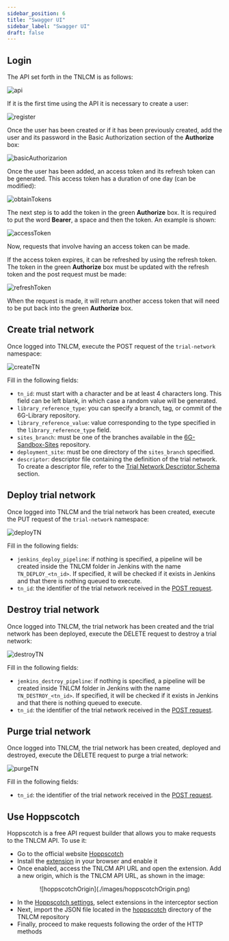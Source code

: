 ```yaml
---
sidebar_position: 6
title: "Swagger UI"
sidebar_label: "Swagger UI"
draft: false
---
```


## Login

The API set forth in the TNLCM is as follows:

![api](./images/api.png)

If it is the first time using the API it is necessary to create a user:

![register](./images/register.png)

Once the user has been created or if it has been previously created, add the user and its password in the Basic Authorization section of the **Authorize** box:

![basicAuthorizarion](./images/basicAuthorizarion.png)

Once the user has been added, an access token and its refresh token can be generated. This access token has a duration of one day (can be modified):

![obtainTokens](./images/obtainTokens.png)

The next step is to add the token in the green **Authorize** box. It is required to put the word **Bearer**, a space and then the token. An example is shown:

![accessToken](./images/accessToken.png)

Now, requests that involve having an access token can be made.

If the access token expires, it can be refreshed by using the refresh token. The token in the green **Authorize** box must be updated with the refresh token and the post request must be made:

![refreshToken](./images/refreshToken.png)

When the request is made, it will return another access token that will need to be put back into the green **Authorize** box.

## Create trial network

Once logged into TNLCM, execute the POST request of the `trial-network` namespace:

![createTN](./images/createTN.png)

Fill in the following fields:

- `tn_id`: must start with a character and be at least 4 characters long. This field can be left blank, in which case a random value will be generated.
- `library_reference_type`: you can specify a branch, tag, or commit of the 6G-Library repository.
- `library_reference_value`: value corresponding to the type specified in the `library_reference_type` field.
- `sites_branch`: must be one of the branches available in the [6G-Sandbox-Sites](https://github.com/6G-SANDBOX/6G-Sandbox-Sites) repository.
- `deployment_site`: must be one directory of the `sites_branch` specified.
- `descriptor`: descriptor file containing the definition of the trial network. To create a descriptor file, refer to the [Trial Network Descriptor Schema](./descriptor-schema.md) section.

## Deploy trial network

Once logged into TNLCM and the trial network has been created, execute the PUT request of the `trial-network` namespace:

![deployTN](./images/deployTN.png)

Fill in the following fields:

- `jenkins_deploy_pipeline`: if nothing is specified, a pipeline will be created inside the TNLCM folder in Jenkins with the name `TN_DEPLOY_<tn_id>`. If specified, it will be checked if it exists in Jenkins and that there is nothing queued to execute.
- `tn_id`: the identifier of the trial network received in the [POST request](#create-trial-network).

## Destroy trial network

Once logged into TNLCM, the trial network has been created and the trial network has been deployed, execute the DELETE request to destroy a trial network:

![destroyTN](./images/destroyTN.png)

Fill in the following fields:

- `jenkins_destroy_pipeline`: if nothing is specified, a pipeline will be created inside TNLCM folder in Jenkins with the name `TN_DESTROY_<tn_id>`. If specified, it will be checked if it exists in Jenkins and that there is nothing queued to execute.
- `tn_id`: the identifier of the trial network received in the [POST request](#create-trial-network).

## Purge trial network

Once logged into TNLCM, the trial network has been created, deployed and destroyed, execute the DELETE request to purge a trial network:

![purgeTN](./images/purgeTN.png)

Fill in the following fields:

- `tn_id`: the identifier of the trial network received in the [POST request](#create-trial-network).

## Use Hoppscotch

Hoppscotch is a free API request builder that allows you to make requests to the TNLCM API. To use it:

- Go to the official website [Hoppscotch](https://hoppscotch.io/)
- Install the [extension](https://chromewebstore.google.com/detail/hoppscotch-browser-extens/amknoiejhlmhancpahfcfcfhllgkpbld) in your browser and enable it
- Once enabled, access the TNLCM API URL and open the extension. Add a new origin, which is the TNLCM API URL, as shown in the image:

<p align="center">
    ![hoppscotchOrigin](./images/hoppscotchOrigin.png)
</p>

- In the [Hoppscotch settings](https://hoppscotch.io/settings), select extensions in the interceptor section
- Next, import the JSON file located in the [hoppscotch](https://github.com/6G-SANDBOX/TNLCM/tree/main/hoppscotch) directory of the TNLCM repository
- Finally, proceed to make requests following the order of the HTTP methods
